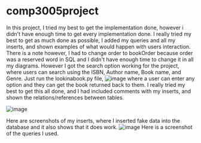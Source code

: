 # comp3005project

In this project, I tried my best to get the implementation done, however i didn't have enough time to get every implementation done. I really tried my best to get as much done as possible, I added my queries and all my inserts, and shown examples of what would happen with users interaction. There is a note however, I had to change order to bookOrder because order was a reserved word in SQL and I didn't have enough time to change it in all my diagrams. However I got the search option working for the project, where users can search using the ISBN, Author name, Book name, and Genre. Just run the lookinabook.py file, 
![image](https://user-images.githubusercontent.com/25466906/206959837-aabaab8d-f20c-4f5b-8b2e-6e1d1be13327.png)
where a user can enter any option and they can get the book returned back to them. I really tried my best to get this all done, and I had included comments with my inserts, and shown the relations/references between tables.

![image](https://user-images.githubusercontent.com/25466906/206960046-747ca237-bf52-47cf-aa36-964ba0ce3e66.png)

Here are screenshots of my inserts, where I inserted fake data into the database and it also shows that it does work.
![image](https://user-images.githubusercontent.com/25466906/206960116-df32bf9f-fa23-4b84-86ee-876d7dbd73f2.png)
Here is a screenshot of the queries I used.
